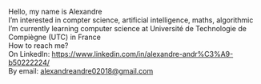 Hello, my name is Alexandre<br/>
I’m interested in compter science, artificial intelligence, maths, algorithmic <br />
I’m currently learning computer science at Université de Technologie de Compiègne (UTC) in France<br />
How to reach me? <br />
On LinkedIn: https://www.linkedin.com/in/alexandre-andr%C3%A9-b50222224/<br />
By email: alexandreandre02018@gmail.com<br />

<!---
AlexandreAndr/AlexandreAndr is a ✨ special ✨ repository because its `README.md` (this file) appears on your GitHub profile.
You can click the Preview link to take a look at your changes.
--->
